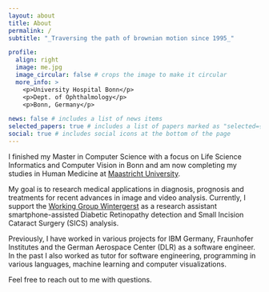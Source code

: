 ```yaml
---
layout: about
title: About
permalink: /
subtitle: "_Traversing the path of brownian motion since 1995_"

profile:
  align: right
  image: me.jpg
  image_circular: false # crops the image to make it circular
  more_info: >
    <p>University Hospital Bonn</p>
    <p>Dept. of Ophthalmology</p>
    <p>Bonn, Germany</p>

news: false # includes a list of news items
selected_papers: true # includes a list of papers marked as "selected={true}"
social: true # includes social icons at the bottom of the page
---
```


I finished my Master in Computer Science with a focus on Life Science Informatics and Computer Vision in Bonn and am now completing my studies in Human Medicine at [Maastricht University](https://curriculum.maastrichtuniversity.nl/education/master/master-medicine). 

My goal is to research medical applications in diagnosis, prognosis and treatments for recent advances in image and video analysis. Currently, I support the [Working Group Wintergerst](https://www.ukbonn.de/experimentelle-ophthalmologie/ag-wintergerst/) as a research assistant smartphone-assisted Diabetic Retinopathy detection and Small Incision Cataract Surgery (SICS) analysis. 

Previously, I have worked in various projects for IBM Germany, Fraunhofer Institutes and the German Aerospace Center (DLR) as a software engineer. In the past I also worked as tutor for software engineering, programming in various languages, machine learning and computer visualizations. 

Feel free to reach out to me with questions.
<br/><br/>
<br/><br/>
<br/><br/>
<br/><br/>
<br/><br/>
<br/><br/>